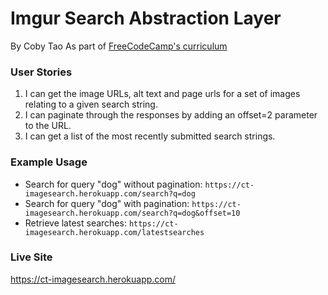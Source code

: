 # Imgur Search Abstraction Layer
By Coby Tao
As part of [FreeCodeCamp's curriculum](https://www.freecodecamp.com/challenges/image-search-abstraction-layer)

### User Stories
1. I can get the image URLs, alt text and page urls for a set of images relating to a given search string.
2. I can paginate through the responses by adding an offset=2 parameter to the URL.
3. I can get a list of the most recently submitted search strings.

### Example Usage
* Search for query "dog" without pagination: ```https://ct-imagesearch.herokuapp.com/search?q=dog```
* Search for query "dog" with pagination: ```https://ct-imagesearch.herokuapp.com/search?q=dog&offset=10```
* Retrieve latest searches: ```https://ct-imagesearch.herokuapp.com/latestsearches```

### Live Site
https://ct-imagesearch.herokuapp.com/